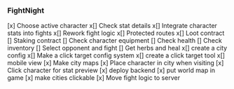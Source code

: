### FightNight

[x] Choose active character
x[] Check stat details
x[] Integrate character stats into fights
x[] Rework fight logic
x[] Protected routes
x[] Loot contract
[] Staking contract
[] Check character equipment
[] Check health
[] Check inventory
[] Select opponent and fight
[] Get herbs and heal
x[] create a city config
x[] Make a click target config system
x[] create a click target tool
x[] mobile view
[x] Make city maps
[x] Place character in city when visiting
[x] Click character for stat preview
[x] deploy backend
[x] put world map in game
[x] make cities clickable
[x] Move fight logic to server
